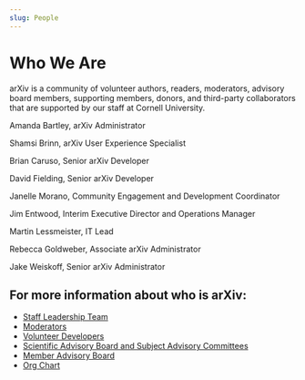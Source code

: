 ```yaml
---
slug: People
---
```


# Who We Are

arXiv is a community of volunteer authors, readers, moderators, advisory board members, supporting members, donors, and third-party collaborators that are supported by our staff at Cornell University.



Amanda Bartley, arXiv Administrator

Shamsi Brinn, arXiv User Experience Specialist

Brian Caruso, Senior arXiv Developer

David Fielding, Senior arXiv Developer

Janelle Morano, Community Engagement and Development Coordinator

Jim Entwood, Interim Executive Director and Operations Manager

Martin Lessmeister, IT Lead

Rebecca Goldweber, Associate arXiv Administrator

Jake Weiskoff, Senior arXiv Administrator


## For more information about who is arXiv:

- [Staff Leadership Team](leadership_team)
- [Moderators](/moderators/)
- [Volunteer Developers](developers)
- [Scientific Advisory Board and Subject Advisory Committees](/help/scientific_ad_board)
- [Member Advisory Board](https://confluence.cornell.edu/display/arxivpub/Member+Advisory+Board)
- [Org Chart](https://confluence.cornell.edu/download/attachments/340886427/arXiv-org-January2019.pdf?version=1&modificationDate=1546891957674&api=v2)
